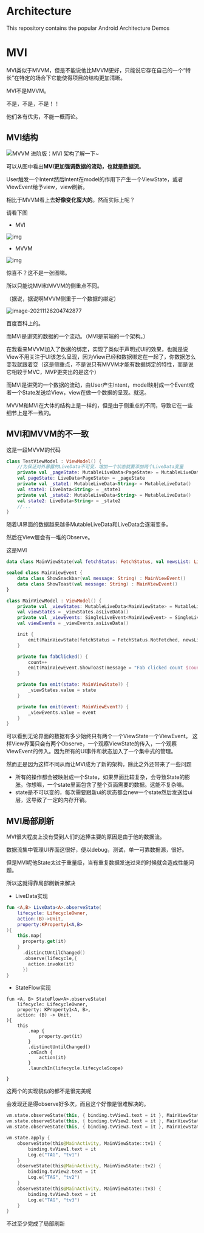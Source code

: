 # Architecture
This repository contains the popular Android Architecture Demos


# MVI

MVI类似于MVVM，但是不能说他比MVVM更好，只能说它存在自己的一个“特长”在特定的场合下它能使得项目的结构更加清晰。

MVI不是MVVM。

不是，不是，不是！！

他们各有优劣，不能一概而论。



## MVI结构

![MVVM 进阶版：MVI 架构了解一下~](https://p6-juejin.byteimg.com/tos-cn-i-k3u1fbpfcp/395de715244b46459596f14173493ee1~tplv-k3u1fbpfcp-zoom-crop-mark:1304:1304:1304:734.awebp?)



可以从图中看出**MVI更加强调数据的流动，也就是数据流**。

User触发一个Intent然后Intent在model的作用下产生一个ViewState，或者ViewEvent给予view，view刷新。

相比于MVVM看上去**好像变化蛮大的**。然而实际上呢？



请看下图

- MVI

![img](https://p3-juejin.byteimg.com/tos-cn-i-k3u1fbpfcp/2ecd46797c084f08b9efc8fb5246a5db~tplv-k3u1fbpfcp-watermark.awebp)

- MVVM

![img](https://p6-juejin.byteimg.com/tos-cn-i-k3u1fbpfcp/8485b8fe71dc44a088832bc63e1abb50~tplv-k3u1fbpfcp-watermark.awebp)



惊喜不？这不是一张图嘛。

所以只能说MVI和MVVM的侧重点不同。

（据说，据说啊MVVM侧重于一个数据的绑定）

![image-20211126204742877](C:\Users\Fool\AppData\Roaming\Typora\typora-user-images\image-20211126204742877.png)

百度百科上的。



而MVI是讲究的数据的一个流动。（MVI是前端的一个架构。）



在我看来MVVM加入了数据的绑定，实现了类似于声明式UI的效果，也就是说View不用关注于UI该怎么呈现，因为View已经和数据绑定在一起了，你数据怎么变我就跟着变（这是侧重点，不是说只有MVVM才能有数据绑定的特性，而是说它相较于MVC，MVP更突出的是这个）



而MVI是讲究的一个数据的流动，由User产生Intent，model映射成一个Event或者一个State发送给View，view在做一个数据的呈现。就这。



MVVM和MVI在大体的结构上是一样的，但是由于侧重点的不同，导致它在一些细节上是不一致的。



## MVI和MVVM的不一致

这是一段MVVM的代码

```kotlin
class TestViewModel : ViewModel() {
    //为保证对外暴露的LiveData不可变，增加一个状态就要添加两个LiveData变量
    private val _pageState: MutableLiveData<PageState> = MutableLiveData()
    val pageState: LiveData<PageState> = _pageState
    private val _state1: MutableLiveData<String> = MutableLiveData()
    val state1: LiveData<String> = _state1
    private val _state2: MutableLiveData<String> = MutableLiveData()
    val state2: LiveData<String> = _state2
    //...
}

```

随着UI界面的数据越来越多MutableLiveData和LiveData会逐渐变多。

然后在View层会有一堆的Observe。



这是MVI

```kotlin
data class MainViewState(val fetchStatus: FetchStatus, val newsList: List<NewsItem>)  

sealed class MainViewEvent {
    data class ShowSnackbar(val message: String) : MainViewEvent()
    data class ShowToast(val message: String) : MainViewEvent()
}
```



```kotlin
class MainViewModel : ViewModel() {
    private val _viewStates: MutableLiveData<MainViewState> = MutableLiveData()
    val viewStates = _viewStates.asLiveData()
    private val _viewEvents: SingleLiveEvent<MainViewEvent> = SingleLiveEvent()
    val viewEvents = _viewEvents.asLiveData()

    init {
        emit(MainViewState(fetchStatus = FetchStatus.NotFetched, newsList = emptyList()))
    }

    private fun fabClicked() {
        count++
        emit(MainViewEvent.ShowToast(message = "Fab clicked count $count"))
    }

    private fun emit(state: MainViewState?) {
        _viewStates.value = state
    }

    private fun emit(event: MainViewEvent?) {
        _viewEvents.value = event
    }
}

```

可以看到无论界面的数据有多少始终只有两个一个ViewState一个ViewEvent。
这样View界面只会有两个Observe，一个观察ViewState的传入，一个观察ViewEvent的传入。因为所有的UI事件和状态加入了一个集中式的管理。



然而正是因为这样不同从而让MVI成为了新的架构，除此之外还带来了一些问题

- 所有的操作都会被映射成一个State，如果界面比较复杂，会导致State的膨胀。你想嘛，一个state里面包含了整个页面需要的数据。这能不复杂嘛。
- state是不可以变的，每次需要跟新ui的状态都会new一个state然后发送给ui层，这导致了一定的内存开销。



## MVI局部刷新

 MVI很大程度上没有受到人们的追捧主要的原因是由于他的数据流。

数据流集中管理UI界面这很好，便以debug，测试，单一可靠数据源，很好。

但是MVI呢他State太过于重量级，当有重复数据发送过来的时候就会造成性能问题。

所以这就得靠局部刷新来解决



- LiveData实现

```kotlin
fun <A,B> LiveData<A>.observeState(
    lifecycle: LifecycleOwner,
    action:(B)->Unit,
    property:KProperty1<A,B>
){
    this.map{
      property.get(it)
    }
      .distinctUntilChanged()
      .observe(lifecycle,{
        action.invoke(it)
      })
}
```

- StateFlow实现

```
fun <A, B> StateFlow<A>.observeState(
    lifecycle: LifecycleOwner,
    property: KProperty1<A, B>,
    action: (B) -> Unit,
){
    this
        .map {
            property.get(it)
        }
        .distinctUntilChanged()
        .onEach {
            action(it)
        }
        .launchIn(lifecycle.lifecycleScope)

}
```



这两个的实现貌似的都不是很完美呢



会发现还是得observe好多次，而且这个好像是很难解决的。

```kotlin
vm.state.observeState(this, { binding.tvView1.text = it }, MainViewState2::str1)
vm.state.observeState(this, { binding.tvView2.text = it }, MainViewState2::str2)
vm.state.observeState(this, { binding.tvView3.text = it }, MainViewState2::str3)
```



```kotlin
vm.state.apply {
    observeState(this@MainActivity, MainViewState::tv1) {
        binding.tvView1.text = it
        Log.e("TAG", "tv1")
    }
    observeState(this@MainActivity, MainViewState::tv2) {
        binding.tvView2.text = it
        Log.e("TAG", "tv2")
    }
    observeState(this@MainActivity, MainViewState::tv3) {
        binding.tvView3.text = it
        Log.e("TAG", "tv3")
    }
}
```

不过至少完成了局部刷新

